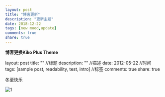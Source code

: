 ```yaml
---
layout: post
title: "博客更新"
description: "更新主题"
date: 2018-12-22
tags: [new mood,update]
comments: true
share: true
---
```


**博客更换Kiko Plus Theme**


layout: post
title: "" //标题
description: "" //描述
date: 2012-05-22 //时间
tags: [sample post, readability, test, intro] //标签
comments: true
share: true


冬至快乐 

![1](http://d.hiphotos.baidu.com/image/pic/item/b64543a98226cffce593721db4014a90f703eae1.jpg)
